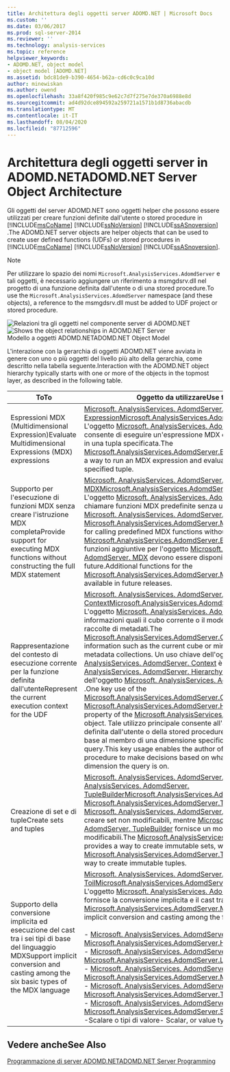 ```yaml
---
title: Architettura degli oggetti server ADOMD.NET | Microsoft Docs
ms.custom: ''
ms.date: 03/06/2017
ms.prod: sql-server-2014
ms.reviewer: ''
ms.technology: analysis-services
ms.topic: reference
helpviewer_keywords:
- ADOMD.NET, object model
- object model [ADOMD.NET]
ms.assetid: bdc81de9-b390-4654-b62a-cd6c0c9ca10d
author: minewiskan
ms.author: owend
ms.openlocfilehash: 33a8f420f985c9e62c7d7f275e7de370a6988e8d
ms.sourcegitcommit: ad4d92dce894592a259721a1571b1d8736abacdb
ms.translationtype: MT
ms.contentlocale: it-IT
ms.lasthandoff: 08/04/2020
ms.locfileid: "87712596"
---
```

# <a name="adomdnet-server-object-architecture"></a><span data-ttu-id="a8e94-102">Architettura degli oggetti server in ADOMD.NET</span><span class="sxs-lookup"><span data-stu-id="a8e94-102">ADOMD.NET Server Object Architecture</span></span>
  <span data-ttu-id="a8e94-103">Gli oggetti del server ADOMD.NET sono oggetti helper che possono essere utilizzati per creare funzioni definite dall'utente o stored procedure in [!INCLUDE[msCoName](../../includes/msconame-md.md)] [!INCLUDE[ssNoVersion](../../includes/ssnoversion-md.md)] [!INCLUDE[ssASnoversion](../../includes/ssasnoversion-md.md)] .</span><span class="sxs-lookup"><span data-stu-id="a8e94-103">The ADOMD.NET server objects are helper objects that can be used to create user defined functions (UDFs) or stored procedures in [!INCLUDE[msCoName](../../includes/msconame-md.md)] [!INCLUDE[ssNoVersion](../../includes/ssnoversion-md.md)] [!INCLUDE[ssASnoversion](../../includes/ssasnoversion-md.md)].</span></span>  
  
> [!NOTE]  
>  <span data-ttu-id="a8e94-104">Per utilizzare lo spazio dei nomi `Microsoft.AnalysisServices.AdomdServer` e tali oggetti, è necessario aggiungere un riferimento a msmgdsrv.dll nel progetto di una funzione definita dall'utente o di una stored procedure.</span><span class="sxs-lookup"><span data-stu-id="a8e94-104">To use the `Microsoft.AnalysisServices.AdomdServer` namespace (and these objects), a reference to the msmgdsrv.dll must be added to UDF project or stored procedure.</span></span>  
  
 <span data-ttu-id="a8e94-105">![Relazioni tra gli oggetti nel componente server di ADOMD.NET](../../analysis-services/dev-guide/media/adomdnetserverobjectmodel.gif "Relazioni tra gli oggetti nel componente server di ADOMD.NET")</span><span class="sxs-lookup"><span data-stu-id="a8e94-105">![Shows the object relationships in ADOMD.NET Server](../../analysis-services/dev-guide/media/adomdnetserverobjectmodel.gif "Shows the object relationships in ADOMD.NET Server")</span></span>  
<span data-ttu-id="a8e94-106">Modello a oggetti ADOMD.NET</span><span class="sxs-lookup"><span data-stu-id="a8e94-106">ADOMD.NET Object Model</span></span>  
  
 <span data-ttu-id="a8e94-107">L'interazione con la gerarchia di oggetti ADOMD.NET viene avviata in genere con uno o più oggetti del livello più alto della gerarchia, come descritto nella tabella seguente.</span><span class="sxs-lookup"><span data-stu-id="a8e94-107">Interaction with the ADOMD.NET object hierarchy typically starts with one or more of the objects in the topmost layer, as described in the following table.</span></span>  
  
|<span data-ttu-id="a8e94-108">To</span><span class="sxs-lookup"><span data-stu-id="a8e94-108">To</span></span>|<span data-ttu-id="a8e94-109">Oggetto da utilizzare</span><span class="sxs-lookup"><span data-stu-id="a8e94-109">Use this object</span></span>|  
|--------|---------------------|  
|<span data-ttu-id="a8e94-110">Espressioni MDX (Multidimensional Expression)</span><span class="sxs-lookup"><span data-stu-id="a8e94-110">Evaluate Multidimensional Expressions (MDX) expressions</span></span>|<span data-ttu-id="a8e94-111">[Microsoft. AnalysisServices. AdomdServer. Expression](/previous-versions/sql/sql-server-2014/ms143609(v=sql.120))</span><span class="sxs-lookup"><span data-stu-id="a8e94-111">[Microsoft.AnalysisServices.AdomdServer.Expression](/previous-versions/sql/sql-server-2014/ms143609(v=sql.120))</span></span><br /> <span data-ttu-id="a8e94-112">L'oggetto [Microsoft. AnalysisServices. AdomdServer. Expression](/previous-versions/sql/sql-server-2014/ms143609(v=sql.120)) consente di eseguire un'espressione MDX e di valutare l'espressione in una tupla specificata.</span><span class="sxs-lookup"><span data-stu-id="a8e94-112">The [Microsoft.AnalysisServices.AdomdServer.Expression](/previous-versions/sql/sql-server-2014/ms143609(v=sql.120)) object provides a way to run an MDX expression and evaluate that expression under a specified tuple.</span></span>|  
|<span data-ttu-id="a8e94-113">Supporto per l'esecuzione di funzioni MDX senza creare l'istruzione MDX completa</span><span class="sxs-lookup"><span data-stu-id="a8e94-113">Provide support for executing MDX functions without constructing the full MDX statement</span></span>|<span data-ttu-id="a8e94-114">[Microsoft. AnalysisServices. AdomdServer. MDX](/previous-versions/sql/sql-server-2014/ms143616(v=sql.120))</span><span class="sxs-lookup"><span data-stu-id="a8e94-114">[Microsoft.AnalysisServices.AdomdServer.MDX](/previous-versions/sql/sql-server-2014/ms143616(v=sql.120))</span></span><br /> <span data-ttu-id="a8e94-115">L'oggetto [Microsoft. AnalysisServices. AdomdServer. MDX](/previous-versions/sql/sql-server-2014/ms143616(v=sql.120)) è utile per chiamare funzioni MDX predefinite senza utilizzare l'oggetto [Microsoft. AnalysisServices. AdomdServer. Expression](/previous-versions/sql/sql-server-2014/ms143609(v=sql.120)) .</span><span class="sxs-lookup"><span data-stu-id="a8e94-115">The [Microsoft.AnalysisServices.AdomdServer.MDX](/previous-versions/sql/sql-server-2014/ms143616(v=sql.120)) object is convenient for calling predefined MDX functions without using the [Microsoft.AnalysisServices.AdomdServer.Expression](/previous-versions/sql/sql-server-2014/ms143609(v=sql.120)) object.</span></span> <span data-ttu-id="a8e94-116">Le funzioni aggiuntive per l'oggetto [Microsoft. AnalysisServices. AdomdServer. MDX](/previous-versions/sql/sql-server-2014/ms143616(v=sql.120)) devono essere disponibili nelle versioni future.</span><span class="sxs-lookup"><span data-stu-id="a8e94-116">Additional functions for the [Microsoft.AnalysisServices.AdomdServer.MDX](/previous-versions/sql/sql-server-2014/ms143616(v=sql.120)) object should be available in future releases.</span></span>|  
|<span data-ttu-id="a8e94-117">Rappresentazione del contesto di esecuzione corrente per la funzione definita dall'utente</span><span class="sxs-lookup"><span data-stu-id="a8e94-117">Represent the current execution context for the UDF</span></span>|<span data-ttu-id="a8e94-118">[Microsoft. AnalysisServices. AdomdServer. Context](/previous-versions/sql/sql-server-2014/ms143353(v=sql.120))</span><span class="sxs-lookup"><span data-stu-id="a8e94-118">[Microsoft.AnalysisServices.AdomdServer.Context](/previous-versions/sql/sql-server-2014/ms143353(v=sql.120))</span></span><br /> <span data-ttu-id="a8e94-119">L'oggetto [Microsoft. AnalysisServices. AdomdServer. Context](/previous-versions/sql/sql-server-2014/ms143353(v=sql.120)) espone informazioni quali il cubo corrente o il modello di data mining e varie raccolte di metadati.</span><span class="sxs-lookup"><span data-stu-id="a8e94-119">The [Microsoft.AnalysisServices.AdomdServer.Context](/previous-versions/sql/sql-server-2014/ms143353(v=sql.120)) object exposes information such as the current cube or mining model and various metadata collections.</span></span> <span data-ttu-id="a8e94-120">Un uso chiave dell'oggetto [Microsoft. AnalysisServices. AdomdServer. Context](/previous-versions/sql/sql-server-2014/ms143353(v=sql.120)) è la proprietà [Microsoft. AnalysisServices. AdomdServer. Hierarchy. CurrentMember \*](/previous-versions/sql/sql-server-2014/ms137044(v=sql.120)) dell'oggetto [Microsoft. AnalysisServices. AdomdServer. Hierarchy](/previous-versions/sql/sql-server-2014/ms143578(v=sql.120)) .</span><span class="sxs-lookup"><span data-stu-id="a8e94-120">One key use of the [Microsoft.AnalysisServices.AdomdServer.Context](/previous-versions/sql/sql-server-2014/ms143353(v=sql.120)) object is the [Microsoft.AnalysisServices.AdomdServer.Hierarchy.CurrentMember\*](/previous-versions/sql/sql-server-2014/ms137044(v=sql.120)) property of the [Microsoft.AnalysisServices.AdomdServer.Hierarchy](/previous-versions/sql/sql-server-2014/ms143578(v=sql.120)) object.</span></span> <span data-ttu-id="a8e94-121">Tale utilizzo principale consente all'autore della funzione definita dall'utente o della stored procedure di prendere decisioni in base al membro di una dimensione specifica in cui si trova la query.</span><span class="sxs-lookup"><span data-stu-id="a8e94-121">This key usage enables the author of the UDF or stored procedure to make decisions based on what member from a certain dimension the query is on.</span></span>|  
|<span data-ttu-id="a8e94-122">Creazione di set e di tuple</span><span class="sxs-lookup"><span data-stu-id="a8e94-122">Create sets and tuples</span></span>|<span data-ttu-id="a8e94-123">[Microsoft. AnalysisServices. AdomdServer. Sebuilder](/previous-versions/sql/sql-server-2014/ms144510(v=sql.120)), [Microsoft. AnalysisServices. AdomdServer. TupleBuilder](/previous-versions/sql/sql-server-2014/ms145407(v=sql.120))</span><span class="sxs-lookup"><span data-stu-id="a8e94-123">[Microsoft.AnalysisServices.AdomdServer.SetBuilder](/previous-versions/sql/sql-server-2014/ms144510(v=sql.120)), [Microsoft.AnalysisServices.AdomdServer.TupleBuilder](/previous-versions/sql/sql-server-2014/ms145407(v=sql.120))</span></span><br /> <span data-ttu-id="a8e94-124">[Microsoft. AnalysisServices. AdomdServer. Sebuilder](/previous-versions/sql/sql-server-2014/ms144510(v=sql.120)) consente di creare set non modificabili, mentre [Microsoft. AnalysisServices. AdomdServer. TupleBuilder](/previous-versions/sql/sql-server-2014/ms145407(v=sql.120)) fornisce un modo per creare tuple non modificabili.</span><span class="sxs-lookup"><span data-stu-id="a8e94-124">The [Microsoft.AnalysisServices.AdomdServer.SetBuilder](/previous-versions/sql/sql-server-2014/ms144510(v=sql.120)) provides a way to create immutable sets, while the [Microsoft.AnalysisServices.AdomdServer.TupleBuilder](/previous-versions/sql/sql-server-2014/ms145407(v=sql.120)) provides a way to create immutable tuples.</span></span>|  
|<span data-ttu-id="a8e94-125">Supporto della conversione implicita ed esecuzione del cast tra i sei tipi di base del linguaggio MDX</span><span class="sxs-lookup"><span data-stu-id="a8e94-125">Support implicit conversion and casting among the six basic types of the MDX language</span></span>|<span data-ttu-id="a8e94-126">[Microsoft. AnalysisServices. AdomdServer. Toil](/previous-versions/sql/sql-server-2014/ms143573(v=sql.120))</span><span class="sxs-lookup"><span data-stu-id="a8e94-126">[Microsoft.AnalysisServices.AdomdServer.MDXValue](/previous-versions/sql/sql-server-2014/ms143573(v=sql.120))</span></span><br /> <span data-ttu-id="a8e94-127">L'oggetto [Microsoft. AnalysisServices. AdomdServer.](/previous-versions/sql/sql-server-2014/ms143573(v=sql.120)) toquesto fornisce la conversione implicita e il cast tra i tipi seguenti:</span><span class="sxs-lookup"><span data-stu-id="a8e94-127">The [Microsoft.AnalysisServices.AdomdServer.MDXValue](/previous-versions/sql/sql-server-2014/ms143573(v=sql.120)) object provides implicit conversion and casting among the following types:</span></span><br /><br /> <span data-ttu-id="a8e94-128">-   [Microsoft. AnalysisServices. AdomdServer. Hierarchy](/previous-versions/sql/sql-server-2014/ms143578(v=sql.120))</span><span class="sxs-lookup"><span data-stu-id="a8e94-128">-   [Microsoft.AnalysisServices.AdomdServer.Hierarchy](/previous-versions/sql/sql-server-2014/ms143578(v=sql.120))</span></span><br /><span data-ttu-id="a8e94-129">-   [Microsoft. AnalysisServices. AdomdServer. Level](/previous-versions/sql/sql-server-2014/ms143581(v=sql.120))</span><span class="sxs-lookup"><span data-stu-id="a8e94-129">-   [Microsoft.AnalysisServices.AdomdServer.Level](/previous-versions/sql/sql-server-2014/ms143581(v=sql.120))</span></span><br /><span data-ttu-id="a8e94-130">-   [Microsoft. AnalysisServices. AdomdServer. Member](/previous-versions/sql/sql-server-2014/ms143820(v=sql.120))</span><span class="sxs-lookup"><span data-stu-id="a8e94-130">-   [Microsoft.AnalysisServices.AdomdServer.Member](/previous-versions/sql/sql-server-2014/ms143820(v=sql.120))</span></span><br /><span data-ttu-id="a8e94-131">-   [Microsoft. AnalysisServices. AdomdServer. Tuple](/previous-versions/sql/sql-server-2014/ms145330(v=sql.120))</span><span class="sxs-lookup"><span data-stu-id="a8e94-131">-   [Microsoft.AnalysisServices.AdomdServer.Tuple](/previous-versions/sql/sql-server-2014/ms145330(v=sql.120))</span></span><br /><span data-ttu-id="a8e94-132">-   [Microsoft. AnalysisServices. AdomdServer. set](/previous-versions/sql/sql-server-2014/ms144530(v=sql.120))</span><span class="sxs-lookup"><span data-stu-id="a8e94-132">-   [Microsoft.AnalysisServices.AdomdServer.Set](/previous-versions/sql/sql-server-2014/ms144530(v=sql.120))</span></span><br /><span data-ttu-id="a8e94-133">-Scalare o tipi di valore</span><span class="sxs-lookup"><span data-stu-id="a8e94-133">-   Scalar, or value types</span></span>|  
  
## <a name="see-also"></a><span data-ttu-id="a8e94-134">Vedere anche</span><span class="sxs-lookup"><span data-stu-id="a8e94-134">See Also</span></span>  
 [<span data-ttu-id="a8e94-135">Programmazione di server ADOMD.NET</span><span class="sxs-lookup"><span data-stu-id="a8e94-135">ADOMD.NET Server Programming</span></span>](https://docs.microsoft.com/bi-reference/adomd/multidimensional-models-adomd-net-server/adomd-net-server-programming)  
  
  
